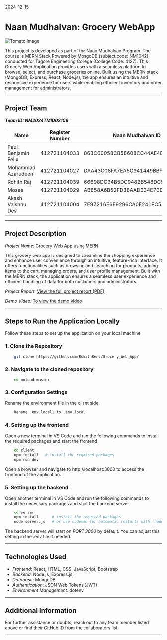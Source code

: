2024-12-15

# Naan Mudhalvan: Grocery WebApp

![Tomato Image](client/src/assests/Tomato..jpg)

This project is developed as part of the Naan Mudhalvan Program. The course is MERN Stack Powered by MongoDB (subject code: NM1042), conducted for Tagore Engineering College (College Code: 4127). This Grocery Web Application provides users with a seamless platform to browse, select, and purchase groceries online. Built using the MERN stack (MongoDB, Express, React, Node.js), the app ensures an intuitive and responsive experience for users while enabling efficient inventory and order management for administrators.

---

## Project Team

***Team ID: NM2024TMID02109***

| Name                 | Register Number | Naan Mudhalvan ID                         |
|----------------------|-----------------|-------------------------------------------|
| Paul Benjamin Felix  | 412721104033    | 863C60058CB58608CC44AE4E11AC3762          |
| Mohammad Azarudeen   | 412721104027    | DAA43C08FA7EA5C941449BBF438D56FF          |
| Rohith Raj           | 412721104039    | 66698DC34B5DC9482B548DC9F722F79C          |
| Moses                | 412721104029    | AB858A6B52FD38AAD034E70DDF38512D          |
| Akash Vaishnu Dev    | 412721104004    | 7E97216E6E9296CA0E241FC5A3C552AB          |



---


## Project Description

*Project Name:* Grocery Web App using MERN

This grocery web app is designed to streamline the shopping experience and enhance user convenience through an intuitive, feature-rich interface. It offers functionalities such as browsing and searching for products, adding items to the cart, managing orders, and user profile management. Built with the MERN stack, the application ensures a seamless user experience and efficient handling of data for both customers and administrators.


*Project Report:* [View the full project report (PDF)](https://drive.google.com/file/d/1AWZ0uUQzYW2UQxL1gOLbK4PbPiTygKPV/view?usp=sharing)

*Demo Video:* [To view the demo video](https://drive.google.com/file/d/1ysHNmxhADYCKCQSM2qaFS0gjCZqRcgv_/view?usp=sharing)

---

## Steps to Run the Application Locally

Follow these steps to set up the application on your local machine

### 1. Clone the Repository

```bash
    git clone https://github.com/RohithRenz/Grocery_Web_App/
```

### 2. Navigate to the cloned repository

```bash 
    cd onload-master
```

### 3. Configuration Settings
Rename the environment file in the client side.
```bash
    Rename .env.local1 to .env.local
```

### 4. Setting up the frontend
Open a new terminal in VS Code and run the following commands to install the required packages and start the frontend

```bash
    cd client
    npm install   # install the required packages
    npm run dev
```

Open a browser and navigate to http://localhost:3000 to access the frontend of the application.

### 5. Setting up the backend
Open another terminal in VS Code and run the following commands to install the necessary packages and start the backend server

```bash 
    cd server
    npm install      # install the required packages
    node server.js   # or use nodemon for automatic restarts with `nodemon server.js`
```

The backend server will start on *PORT 3000* by default. You can adjust this setting in the .env file if needed.

---

## Technologies Used

- *Frontend*: React, HTML, CSS, JavaScript, Bootstrap
- *Backend*: Node.js, Express.js
- *Database*: MongoDB
- *Authentication*: JSON Web Tokens (JWT)
- *Environment Management*: dotenv

---

## Additional Information

For further assistance or doubts, reach out to any team member listed above or find their GitHub ID from the collaborators list.

---

